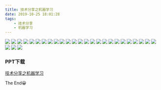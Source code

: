 ```yaml
---
title: 技术分享之机器学习
date: 2019-10-25 18:01:28
tags:
    - 技术分享
    - 机器学习
---
```

![](/images/machine-learning/machine-learning1.png)
![](/images/machine-learning/machine-learning2.png)
![](/images/machine-learning/machine-learning3.png)
![](/images/machine-learning/machine-learning4.png)
![](/images/machine-learning/machine-learning5.png)
![](/images/machine-learning/machine-learning6.png)
![](/images/machine-learning/machine-learning7.png)
![](/images/machine-learning/machine-learning8.png)
![](/images/machine-learning/machine-learning9.png)
![](/images/machine-learning/machine-learning10.png)
![](/images/machine-learning/machine-learning11.png)
![](/images/machine-learning/machine-learning12.png)
![](/images/machine-learning/machine-learning13.png)
![](/images/machine-learning/machine-learning14.png)
![](/images/machine-learning/machine-learning15.png)
![](/images/machine-learning/machine-learning16.png)
![](/images/machine-learning/machine-learning17.png)
![](/images/machine-learning/machine-learning18.png)
![](/images/machine-learning/machine-learning19.png)
![](/images/machine-learning/machine-learning20.png)
![](/images/machine-learning/machine-learning21.png)
![](/images/machine-learning/machine-learning22.png)
![](/images/machine-learning/machine-learning23.png)
![](/images/machine-learning/machine-learning24.png)
![](/images/machine-learning/machine-learning25.png)
![](/images/machine-learning/machine-learning26.png)
![](/images/machine-learning/machine-learning27.png)
![](/images/machine-learning/machine-learning28.png)

### PPT下载
[技术分享之机器学习]()

The End😀
